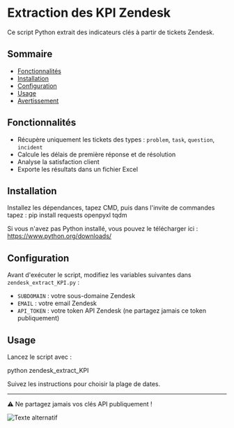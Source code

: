 # Extraction des KPI Zendesk

Ce script Python extrait des indicateurs clés à partir de tickets Zendesk.

## Sommaire
- [Fonctionnalités](#fonctionnalités)
- [Installation](#installation)
- [Configuration](#configuration)
- [Usage](#usage)
- [Avertissement](#avertissement)

## Fonctionnalités

- Récupère uniquement les tickets des types : `problem`, `task`, `question`, `incident`
- Calcule les délais de première réponse et de résolution
- Analyse la satisfaction client
- Exporte les résultats dans un fichier Excel

## Installation

Installez les dépendances, tapez CMD, puis dans l'invite de commandes tapez :
pip install requests openpyxl tqdm

Si vous n'avez pas Python installé, vous pouvez le télécharger ici :
https://www.python.org/downloads/


## Configuration

Avant d'exécuter le script, modifiez les variables suivantes dans `zendesk_extract_KPI.py` :

- `SUBDOMAIN` : votre sous-domaine Zendesk  
- `EMAIL` : votre email Zendesk  
- `API_TOKEN` : votre token API Zendesk (ne partagez jamais ce token publiquement)

## Usage

Lancez le script avec :

python zendesk_extract_KPI


Suivez les instructions pour choisir la plage de dates.

---

⚠️ Ne partagez jamais vos clés API publiquement !

![Texte alternatif](images/nom_de_ton_image.png)

